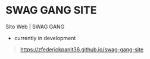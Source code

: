 # SWAG GANG SITE
Sito Web | SWAG GANG

- currently in development
> https://zfederickpanit36.github.io/swag-gang-site
